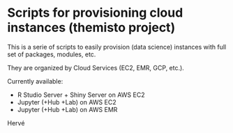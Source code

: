 # Scripts for provisioning cloud instances (themisto project)

This is a serie of scripts to easily provision (data science) instances with full set of packages, modules, etc.

They are organized by Cloud Services (EC2, EMR, GCP, etc.).

Currently available:
* R Studio Server + Shiny Server on AWS EC2
* Jupyter (+Hub +Lab) on AWS EC2
* Jupyter (+Hub +Lab) on AWS EMR

Hervé
